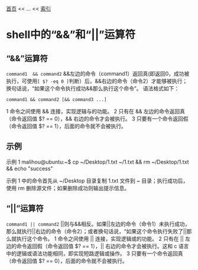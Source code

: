 [首页](/index.md) << ... << [索引](index.md)

# shell中的“&&”和“||”运算符
## “&&”运算符
`command1  && command2`
&&左边的命令（command1）返回真(即返回0，成功被执行，可使用`[ $? -eq 0 ]`判断）后，&&右边的命令（命令2）才能够被执行；换句话说，“如果这个命令执行成功&&那么执行这个命令”。 
语法格式如下：
 
    command1 && command2 [&& command3 ...]
 
1 命令之间使用 && 连接，实现逻辑与的功能。
2 只有在 && 左边的命令返回真（命令返回值 $? == 0），&& 右边的命令才会被执行。
3 只要有一个命令返回假（命令返回值 $? == 1），后面的命令就不会被执行。
 
## 示例
示例 1
malihou@ubuntu:~$ cp ~/Desktop/1.txt ~/1.txt && rm ~/Desktop/1.txt && echo "success"
 
示例 1 中的命令首先从 ~/Desktop 目录复制 1.txt 文件到 ~ 目录；执行成功后，使用 rm 删除源文件；如果删除成功则输出提示信息。
 
## “||”运算符
`command1 || command2`
||则与&&相反。如果||左边的命令（命令1）未执行成功，那么就执行||右边的命令（命令2）；或者换句话说，“如果这个命令执行失败了||那么就执行这个命令。
1 命令之间使用 || 连接，实现逻辑或的功能。
2 只有在 || 左边的命令返回假（命令返回值 $? == 1），|| 右边的命令才会被执行。这和 c 语言中的逻辑或语法功能相同，即实现短路逻辑或操作。
3 只要有一个命令返回真（命令返回值 $? == 0），后面的命令就不会被执行。